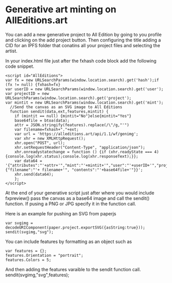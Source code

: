 # Generative art minting on AllEditions.art

You can add a new generative project to All Edition by going to you profile and clicking on the add project button. Then configuring the title adding a CID for an IPFS folder that conatins all your project files and selecting the artist. 

In your index.html file just after the fxhash code block add the following code snippet. 
```
<script id="AllEditions">
var fx = new URLSearchParams(window.location.search).get('hash');if (fx != null) {fxhash=fx}
var userID = new URLSearchParams(window.location.search).get('user');
var projectID = new URLSearchParams(window.location.search).get('project');
var mintit = new URLSearchParams(window.location.search).get('mint');
  //Send the canvas as an SVG image to All Editions
  function sendit(data,ext,features,mintit) {
    if (mintit == null) {mintit="No"}else{mintit="Yes"}
    base64file = btoa(data);
    attr = JSON.stringify(features).replace(/\"/g,"'")
    var filename=fxhash+"."+ext;
    var url = 'https://alleditions.art/api/1.1/wf/genimg';
    var xhr = new XMLHttpRequest();
    xhr.open("POST", url);
    xhr.setRequestHeader("Content-Type", "application/json");
    xhr.onreadystatechange = function () {if (xhr.readyState === 4) {console.log(xhr.status);console.log(xhr.responseText);}};
    var data64 = '{"attributes":"'+attr+'","mint":"'+mintit+'","user":"'+userID+'","project":"'+projectID+'","hash":"'+fxhash+'","img":{"filename":"'+ filename+'", "contents":"'+base64file+'"}}';
    xhr.send(data64);     
    };
</script>
```

At the end of your generative script just after where you would include fxpreview() pass the canvas as a base64 image and call the sendit() function.
If pusing a PNG or JPG specify it in the function call. 

Here is an example for pushing an SVG from paperjs
```
var svgimg = decodeURIComponent(paper.project.exportSVG({asString:true}));
sendit(svgimg,"svg"); 
```

You can include features by formatting as an object such as 
```
var features = {};
features.Orientation = "portrait";
features.Colors = 5;
```

And then adding the features varaible to the sendit function call.  
sendit(svgimg,"svg",features); 

